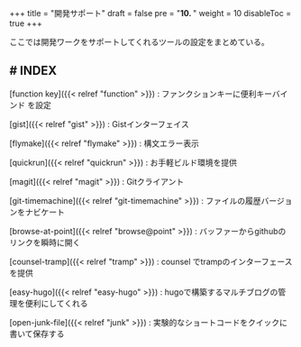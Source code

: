 +++
title = "開発サポート"
draft = false
pre = "<b>10. </b>"
weight = 10
disableToc = true
+++

ここでは開発ワークをサポートしてくれるツールの設定をまとめている。


## # INDEX

[function key]({{< relref "function" >}})
: ファンクションキーに便利キーバインド を設定

[gist]({{< relref "gist" >}})
: Gistインターフェイス

[flymake]({{< relref "flymake" >}})
: 構文エラー表示

[quickrun]({{< relref "quickrun" >}})
: お手軽ビルド環境を提供

[magit]({{< relref "magit" >}})
: Gitクライアント

[git-timemachine]({{< relref "git-timemachine" >}})
: ファイルの履歴バージョンをナビケート

[browse-at-point]({{< relref "browse@point" >}})
: バッファーからgithubのリンクを瞬時に開く

[counsel-tramp]({{< relref "tramp" >}})
: counsel でtrampのインターフェースを提供

[easy-hugo]({{< relref "easy-hugo" >}})
: hugoで構築するマルチブログの管理を便利にしてくれる

[open-junk-file]({{< relref "junk" >}})
: 実験的なショートコードをクイックに書いて保存する


